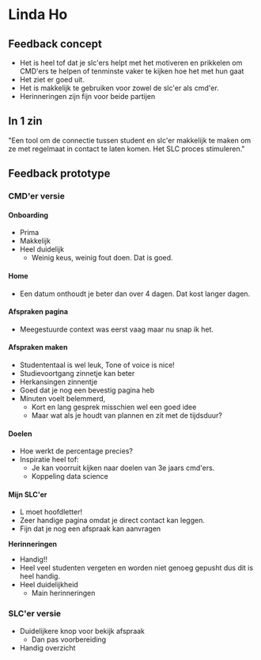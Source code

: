 # Linda Ho

## Feedback concept <a id="feedback-concept"></a>

* Het is heel tof dat je slc'ers helpt met het motiveren en prikkelen om CMD'ers te helpen of tenminste vaker te kijken hoe het met hun gaat
* Het ziet er goed uit.
* Het is makkelijk te gebruiken voor zowel de slc'er als cmd'er.
* Herinneringen zijn fijn voor beide partijen

## In 1 zin‌ <a id="in-1-zin"></a>

"Een tool om de connectie tussen student en slc'er makkelijk te maken om ze met regelmaat in contact te laten komen. Het SLC proces stimuleren."‌

## Feedback prototype <a id="feedback-prototype"></a>

### CMD'er versie <a id="cmder-versie"></a>

#### Onboarding <a id="onboarding"></a>

* Prima
* Makkelijk
* Heel duidelijk
  * Weinig keus, weinig fout doen. Dat is goed.

#### Home <a id="home"></a>

* Een datum onthoudt je beter dan over 4 dagen. Dat kost langer dagen.

#### Afspraken pagina <a id="afspraken-maken"></a>

* Meegestuurde context was eerst vaag maar nu snap ik het.

#### Afspraken maken <a id="afspraken-maken-1"></a>

* Studententaal is wel leuk, Tone of voice is nice!
* Studievoortgang zinnetje kan beter
* Herkansingen zinnentje
* Goed dat je nog een bevestig pagina heb
* Minuten voelt belemmerd,
  * Kort en lang gesprek misschien wel een goed idee
  * Maar wat als je houdt van plannen en zit met de tijdsduur?

#### Doelen <a id="doelen"></a>

* Hoe werkt de percentage precies?
* Inspiratie heel tof:
  * Je kan voorruit kijken naar doelen van 3e jaars cmd'ers.
  * Koppeling data science

#### Mijn SLC'er <a id="mijn-slcer"></a>

* L moet hoofdletter!
* Zeer handige pagina omdat je direct contact kan leggen.
* Fijn dat je nog een afspraak kan aanvragen

**Herinneringen**‌

* Handig!!
* Heel veel studenten vergeten en worden niet genoeg gepusht dus dit is heel handig.
* Heel duidelijkheid
  * Main herinneringen

### SLC'er versie <a id="slcer-versie"></a>

* Duidelijkere knop voor bekijk afspraak
  * Dan pas voorbereiding
* Handig overzicht


